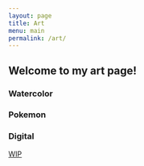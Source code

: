```yaml
---
layout: page
title: Art
menu: main
permalink: /art/
---
```


<h2>Welcome to my art page!</h2>

<h3>Watercolor</h3>
<script src="https://cdn.jsdelivr.net/npm/publicalbum@latest/embed-ui.min.js" async></script>
<div class="pa-carousel-widget" style="width:100%; height:480px; display:none;"
  data-link="https://photos.app.goo.gl/vmaRf6Jk6M4Vx7hG9"
  data-title="Watercolor Art 📸"
  data-description="Shared album · Tap to view!">
  <object data="https://lh3.googleusercontent.com/pw/AP1GczP5HdrSHdd41CXNx9TH-0DxwK6rfj5gvA3Ebe1WSVmb3ChZG9xNZxKaWXfHn5N_QzTnjmA4cTrtCIz2w3M14pTN8t_LjnuzFQvZoGht9U-U26a59sgHEoGWqrwsZBvFHRouLQtcn83igy_-12FUgUin7Q=w1920-h1080"></object>
  <object data="https://lh3.googleusercontent.com/pw/AP1GczPmGMPGQ-lNGQcqXT-zwQMoem4ZtwpuzmklxjLrW5pOkAqddXtBxNLiwfPIKqaBpgGHyjiq9cocde6jcTZwrkEHlyORDglB4DMCiaGezm1CjpL61WJl=w1920-h1080"></object>
  <object data="https://lh3.googleusercontent.com/pw/AP1GczOXq4t66zhvw8jBOXwVS4jPxVQqJi_RA-pc6mkcBw1mlY3KdlkDOTEI9PxAsgX9aib_zDjUx_K8jIoctYbAxW7bpz21vVnaaGZ4jE1izBi_yCJIl2BZ=w1920-h1080"></object>
  <object data="https://lh3.googleusercontent.com/pw/AP1GczMXEeoSqq8UquevL3fRywFYuOXA3byI8YD5REtc-SYjSqdZMnJZwiD9zF44n74KhKR9UAnqdfOcBlXReOsrzBD-2ObTRnlt_iVZR9TZ2zBbzONLa_dN=w1920-h1080"></object>
  <object data="https://lh3.googleusercontent.com/pw/AP1GczNIykKdZowxhhau6x26S1xau6inxUikD9X8n4TMXXmKweX8Zk5gT0yHNAdjlVadcmStnyyM-BUWd2H0RryXNm7wLG601TrUfUhgd2kzYyPFG8LZABVI=w1920-h1080"></object>
  <object data="https://lh3.googleusercontent.com/pw/AP1GczOhaB0RLMWJRHQV4nWbEUjqzc2wMkhb4sFhlrXTAZJiBuDEES9sg5KJ6pWqdMAk9l2HNGqeU6fKp2h6HFwu6yUya5c2y9TLCba6FIXFimuZFcCeLH29=w1920-h1080"></object>
  <object data="https://lh3.googleusercontent.com/pw/AP1GczMX4-WSIvBubKS0iS64iA2FXBKb73fYVx9t1Fr9wfhWwqZQZIo7DR9PIzW1BEpU0TpqqVwey-oZKb5z3pEpFdokE5LfOeMIaHakqoun7-dknFGt7GFh=w1920-h1080"></object>
</div>

<h3>Pokemon</h3>
<script src="https://cdn.jsdelivr.net/npm/publicalbum@latest/embed-ui.min.js" async></script>
<div class="pa-carousel-widget" style="width:100%; height:480px; display:none;"
  data-link="https://photos.app.goo.gl/GPn8AEVjBcYUBGWx9"
  data-title="Pokemon Art 📸"
  data-description="Shared album · Tap to view!">
  <object data="https://lh3.googleusercontent.com/pw/AP1GczPZh6ZlbXxrRYz4poM8zjyOnBtJ69Rpul4Fi0M009XgJLQRt4NjSLQ1-VPw27-3xoLIdOfIz0bqjBrsGPrfKcSQ3AcQTJJBhb0amBnINuTwVVMJrXy9=w1920-h1080"></object>
  <object data="https://lh3.googleusercontent.com/pw/AP1GczO36sy3p3VKksW3Q7_HSwfPjc9FfgXPIRDO6uIxsFDcEZfs2UsHiXGcYzxz_93plyt14BqQ5dqCwf36NtNizgknZHFRBMEI9rNSVy3IgMBVkOITBb41=w1920-h1080"></object>
  <object data="https://lh3.googleusercontent.com/pw/AP1GczPmKVIZ-nU8MFtbwRatEpZ9d6AnbGTiykz6aN9foeMc8qVRC1rm9fx601wXhQyzPBzv_qfp6Te5SxXiYvgzecXBzutZJ-ml8gEmRSendNt54qxlqJH3=w1920-h1080"></object>
  <object data="https://lh3.googleusercontent.com/pw/AP1GczOBinChh5Pq8ZjsxJWY1UBe_JvMo7k7lRzBQMUTaavfx1p2n3m2vGYfy3AwSMFpH-TVvHljgul7VhoKBV2XNl4RG47OtKQeI5T-Dhj4c9dF2pDHlE0s=w1920-h1080"></object>
  <object data="https://lh3.googleusercontent.com/pw/AP1GczPAsBvrxGQzMoqo0AXCqgGDjUnXQNVnbf8DuMeX5CJfeeVwVYHPZm92QXOncp8MLzNKYiBdW1ZrHi25fTtpVhUJqUXa816bkhfiRwCg6KIaX7JFNNRK=w1920-h1080"></object>
</div>

<h3>Digital</h3>
<p><a href="#">WIP</a></p>
